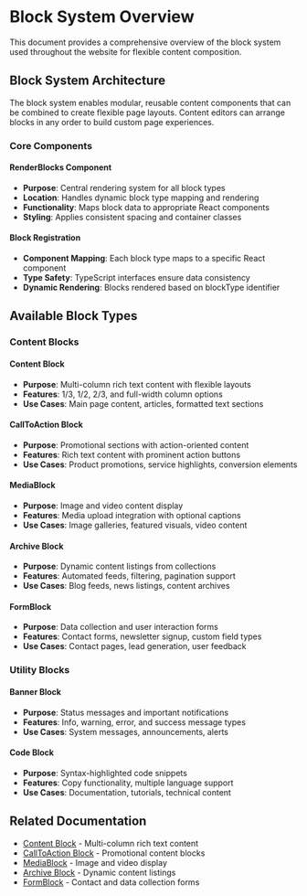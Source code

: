 # Block System Overview

This document provides a comprehensive overview of the block system used throughout the website for flexible content composition.

## Block System Architecture

The block system enables modular, reusable content components that can be combined to create flexible page layouts. Content editors can arrange blocks in any order to build custom page experiences.

### Core Components

#### RenderBlocks Component
- **Purpose**: Central rendering system for all block types
- **Location**: Handles dynamic block type mapping and rendering
- **Functionality**: Maps block data to appropriate React components
- **Styling**: Applies consistent spacing and container classes

#### Block Registration
- **Component Mapping**: Each block type maps to a specific React component
- **Type Safety**: TypeScript interfaces ensure data consistency
- **Dynamic Rendering**: Blocks rendered based on blockType identifier

## Available Block Types

### Content Blocks

#### Content Block
- **Purpose**: Multi-column rich text content with flexible layouts
- **Features**: 1/3, 1/2, 2/3, and full-width column options
- **Use Cases**: Main page content, articles, formatted text sections

#### CallToAction Block
- **Purpose**: Promotional sections with action-oriented content
- **Features**: Rich text content with prominent action buttons
- **Use Cases**: Product promotions, service highlights, conversion elements

#### MediaBlock
- **Purpose**: Image and video content display
- **Features**: Media upload integration with optional captions
- **Use Cases**: Image galleries, featured visuals, video content

#### Archive Block
- **Purpose**: Dynamic content listings from collections
- **Features**: Automated feeds, filtering, pagination support
- **Use Cases**: Blog feeds, news listings, content archives

#### FormBlock
- **Purpose**: Data collection and user interaction forms
- **Features**: Contact forms, newsletter signup, custom field types
- **Use Cases**: Contact pages, lead generation, user feedback

### Utility Blocks

#### Banner Block
- **Purpose**: Status messages and important notifications
- **Features**: Info, warning, error, and success message types
- **Use Cases**: System messages, announcements, alerts

#### Code Block
- **Purpose**: Syntax-highlighted code snippets
- **Features**: Copy functionality, multiple language support
- **Use Cases**: Documentation, tutorials, technical content


## Related Documentation

- [Content Block](./content.md) - Multi-column rich text content
- [CallToAction Block](./call-to-action.md) - Promotional content blocks
- [MediaBlock](./media-block.md) - Image and video display
- [Archive Block](./archive-block.md) - Dynamic content listings
- [FormBlock](./form.md) - Contact and data collection forms